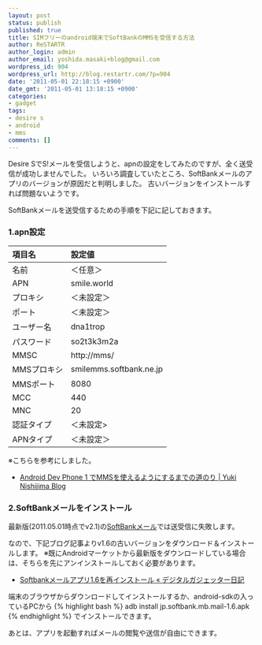 ```yaml
---
layout: post
status: publish
published: true
title: SIMフリーのandroid端末でSoftBankのMMSを受信する方法
author: ReSTARTR
author_login: admin
author_email: yoshida.masaki+blog@gmail.com
wordpress_id: 904
wordpress_url: http://blog.restartr.com/?p=904
date: '2011-05-01 22:18:15 +0900'
date_gmt: '2011-05-01 13:18:15 +0900'
categories:
- gadget
tags:
- desire s
- android
- mms
comments: []
---
```

Desire SでS!メールを受信しようと、apnの設定をしてみたのですが、全く送受信が成功しませんでした。
いろいろ調査していたところ、SoftBankメールのアプリのバージョンが原因だと判明しました。
古いバージョンをインストールすれば問題ないようです。

SoftBankメールを送受信するための手順を下記に記しておきます。

### 1.apn設定

| 項目名 | 設定値 |
|:----|:-----|
| 名前 | ＜任意＞ |
| APN | smile.world |
| プロキシ | ＜未設定＞ |
| ポート | ＜未設定＞ |
| ユーザー名 | dna1trop |
| パスワード | so2t3k3m2a |
| MMSC | http://mms/ |
| MMSプロキシ | smilemms.softbank.ne.jp |
| MMSポート | 8080 |
| MCC | 440 |
| MNC | 20 |
| 認証タイプ | ＜未設定> |
| APNタイプ | ＜未設定＞ |

※こちらを参考にしました。

* <a href="http://blog.yukinishijima.net/android/android-dev-phone-1-%E3%81%A7mms%E3%82%92%E4%BD%BF%E3%81%88%E3%82%8B%E3%82%88%E3%81%86%E3%81%AB%E3%81%99%E3%82%8B%E3%81%BE%E3%81%A7%E3%81%AE%E9%81%93%E3%81%AE%E3%82%8A">Android Dev Phone 1 でMMSを使えるようにするまでの道のり&nbsp;|&nbsp;Yuki Nishijima Blog</a>

### 2.SoftBankメールをインストール

最新版(2011.05.01時点でv2.1)の<a href="https://market.android.com/details?id=jp.softbank.mb.mail">SoftBankメール</a>では送受信に失敗します。

なので、下記ブログ記事よりv1.6の古いバージョンをダウンロード＆インストールします。
※既にAndroidマーケットから最新版をダウンロードしている場合は、そちらを先にアンインストールしておく必要があります。

* <a href="http://gadgetordiary.wordpress.com/2011/04/13/softbank%E3%83%A1%E3%83%BC%E3%83%AB%E3%82%A2%E3%83%97%E3%83%AA1-6%E3%82%92%E5%86%8D%E3%82%A4%E3%83%B3%E3%82%B9%E3%83%88%E3%83%BC%E3%83%AB/">Softbankメールアプリ1.6を再インストール &laquo; デジタルガジェッター日記</a>

端末のブラウザからダウンロードしてインストールするか、android-sdkの入っているPCから
{% highlight bash %}
adb install jp.softbank.mb.mail-1.6.apk
{% endhighlight %}
でインストールできます。

あとは、アプリを起動すればメールの閲覧や送信が自由にできます。


